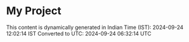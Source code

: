 # My Project

This content is dynamically generated in Indian Time (IST): 2024-09-24 12:02:14 IST
Converted to UTC: 2024-09-24 06:32:14 UTC
